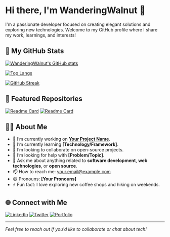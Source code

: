 # Hi there, I'm WanderingWalnut 👋

I'm a passionate developer focused on creating elegant solutions and exploring new technologies. Welcome to my GitHub profile where I share my work, learnings, and interests!

## 🚀 My GitHub Stats

<!-- GitHub Stats Card with icons and a cool theme -->
[![WanderingWalnut's GitHub stats](https://github-readme-stats.vercel.app/api?username=WanderingWalnut&show_icons=true&theme=radical)](https://github.com/WanderingWalnut/github-readme-stats)

<!-- Top Languages Card in a compact layout -->
[![Top Langs](https://github-readme-stats.vercel.app/api/top-langs/?username=WanderingWalnut&layout=compact&theme=radical)](https://github.com/WanderingWalnut/github-readme-stats)

<!-- GitHub Streak Card (optional, requires https://github.com/DenverCoder1/github-readme-streak-stats) -->
[![GitHub Streak](https://github-readme-streak-stats.herokuapp.com/?user=WanderingWalnut&theme=radical)](https://github.com/WanderingWalnut/github-readme-streak-stats)

## 📌 Featured Repositories

<!-- Use GitHub Extra Pins to highlight your best work -->
[![Readme Card](https://github-readme-stats.vercel.app/api/pin/?username=WanderingWalnut&repo=YOUR_REPO_NAME)](https://github.com/WanderingWalnut/YOUR_REPO_NAME)
[![Readme Card](https://github-readme-stats.vercel.app/api/pin/?username=WanderingWalnut&repo=ANOTHER_REPO)](https://github.com/WanderingWalnut/ANOTHER_REPO)

## 👨‍💻 About Me

- 🔭 I’m currently working on **[Your Project Name](#)**.
- 🌱 I’m currently learning **[Technology/Framework]**.
- 👯 I’m looking to collaborate on open-source projects.
- 🤔 I’m looking for help with **[Problem/Topic]**.
- 💬 Ask me about anything related to **software development**, **web technologies**, or **open source**.
- 📫 How to reach me: [your.email@example.com](mailto:your.email@example.com)
- 😄 Pronouns: **[Your Pronouns]**
- ⚡ Fun fact: I love exploring new coffee shops and hiking on weekends.

## 🌐 Connect with Me

[![LinkedIn](https://img.shields.io/badge/LinkedIn-Profile-blue?style=for-the-badge&logo=linkedin)](https://www.linkedin.com/in/yourprofile)
[![Twitter](https://img.shields.io/badge/Twitter-Follow-blue?style=for-the-badge&logo=twitter)](https://twitter.com/yourhandle)
[![Portfolio](https://img.shields.io/badge/Portfolio-Visit-brightgreen?style=for-the-badge&logo=firefox)](https://yourportfolio.com)

---

*Feel free to reach out if you'd like to collaborate or chat about tech!*
